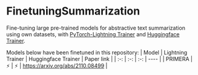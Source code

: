 # FinetuningSummarization

Fine-tuning large pre-trained models for abstractive text summarization using own datasets, with [PyTorch-Lightning Trainer](https://pytorch-lightning.readthedocs.io/en/latest/common/trainer.html) and [Huggingface Trainer](https://huggingface.co/docs/transformers/main_classes/trainer).

Models below have been finetuned in this repository:
|  Model   | Lightning Trainer | Huggingface Trainer | Paper link  | 
|  :-:  | :-:  | :-:  | ----  |
| PRIMERA  | :zap: | :zap: | https://arxiv.org/abs/2110.08499 |
